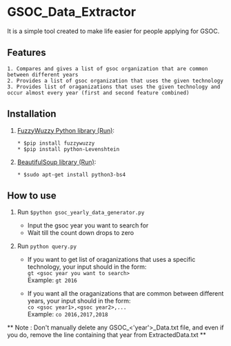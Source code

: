# GSOC_Data_Extractor

It is a simple tool created to make life easier for people applying for GSOC.

## Features

```
1. Compares and gives a list of gsoc organization that are common between different years
2. Provides a list of gsoc organization that uses the given technology
3. Provides list of oraganizations that uses the given technology and occur almost every year (first and second feature combined)  
```

## Installation

1. [FuzzyWuzzy Python library (Run)](https://pypi.org/project/fuzzywuzzy/):
    ```
    * $pip install fuzzywuzzy
    * $pip install python-Levenshtein
    ```
2. [BeautifulSoup library (Run)](https://www.crummy.com/software/BeautifulSoup/bs4/doc/#installing-beautiful-soup):
    ```
    * $sudo apt-get install python3-bs4
    ```

## How to use
1. Run `$python gsoc_yearly_data_generator.py`
    * Input the gsoc year you want to search for
    * Wait till the count down drops to zero

2. Run `python query.py`
    * If you want to get list of oraganizations that uses a specific technology, your input should in the form:  
    `gt <gsoc year you want to search>`  
    Example: `gt 2016`

    * If you want all the oraganizations that are common between different years, your input should in the form:  
    `co <gsoc year1>,<gsoc year2>,...`  
    Example: `co 2016,2017,2018`

** Note : Don't manually delete any GSOC_<'year'>_Data.txt file, and even if you do, remove the line containing that year from ExtractedData.txt **
